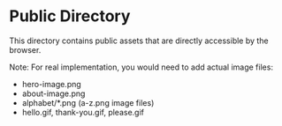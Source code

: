 # Public Directory

This directory contains public assets that are directly accessible by the browser.

Note: For real implementation, you would need to add actual image files:
- hero-image.png
- about-image.png
- alphabet/*.png (a-z.png image files)
- hello.gif, thank-you.gif, please.gif 
